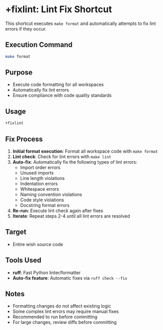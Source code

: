 # +fixlint: Lint Fix Shortcut

This shortcut executes `make format` and automatically attempts to fix lint errors if they occur.

## Execution Command

```bash
make format
```

## Purpose

- Execute code formatting for all workspaces
- Automatically fix lint errors
- Ensure compliance with code quality standards

## Usage

```bash
+fixlint
```

## Fix Process

1. **Initial format execution**: Format all workspace code with `make format`
2. **Lint check**: Check for lint errors with `make lint`
3. **Auto-fix**: Automatically fix the following types of lint errors:
   - Import order errors
   - Unused imports
   - Line length violations
   - Indentation errors
   - Whitespace errors
   - Naming convention violations
   - Code style violations
   - Docstring format errors
4. **Re-run**: Execute lint check again after fixes
5. **Iterate**: Repeat steps 2-4 until all lint errors are resolved

## Target

- Entire wish source code

## Tools Used

- **ruff**: Fast Python linter/formatter
- **Auto-fix feature**: Automatic fixes via `ruff check --fix`

## Notes

- Formatting changes do not affect existing logic
- Some complex lint errors may require manual fixes
- Recommended to run before committing
- For large changes, review diffs before committing